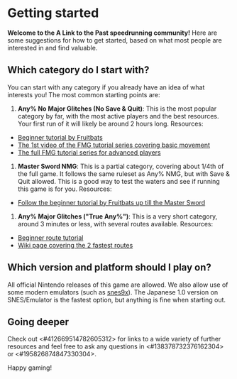 # Getting started

**Welcome to the A Link to the Past speedrunning community!** Here are some suggestions for how to get started, based on what most people are interested in and find valuable.

## Which category do I start with?

You can start with any category if you already have an idea of what interests you! The most common starting points are:

1. **Any% No Major Glitches (No Save & Quit)**: This is the most popular category by far, with the most active players and the best resources. Your first run of it will likely be around 2 hours long. Resources:
 * [Beginner tutorial by Fruitbats](https://www.youtube.com/watch?v=fBiCzWubXCg)
 * [The 1st video of the FMG tutorial series covering basic movement](https://www.youtube.com/watch?v=9w0iQwS-Tak)
 * [The full FMG tutorial series for advanced players](https://www.youtube.com/playlist?list=PLWtpnQSgr-5pZUZ1Oj9DK4SaTfO5W3hJy)
1. **Master Sword NMG**: This is a partial category, covering about 1/4th of the full game. It follows the same ruleset as Any% NMG, but with Save & Quit allowed. This is a good way to test the waters and see if running this game is for you. Resources:
 * [Follow the beginner tutorial by Fruitbats up till the Master Sword](https://www.youtube.com/watch?v=fBiCzWubXCg) 
1. **Any% Major Glitches ("True Any%")**: This is a very short category, around 3 minutes or less, with several routes available. Resources:
 * [Beginner route tutorial](https://www.youtube.com/watch?v=5gF5V8_SEkk)
 * [Wiki page covering the 2 fastest routes](https://alttp-wiki.net/index.php/Any%)

## Which version and platform should I play on?

All official Nintendo releases of this game are allowed. We also allow use of some modern emulators (such as [snes9x](https://github.com/snes9xgit/snes9x/releases)). The Japanese 1.0 version on SNES/Emulator is the fastest option, but anything is fine when starting out.

## Going deeper

Check out <#412669514782605312> for links to a wide variety of further resources and feel free to ask any questions in <#138378732376162304> or <#195826874847330304>.

Happy gaming!
